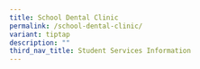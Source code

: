 ```yaml
---
title: School Dental Clinic
permalink: /school-dental-clinic/
variant: tiptap
description: ""
third_nav_title: Student Services Information
---
```

<p></p>